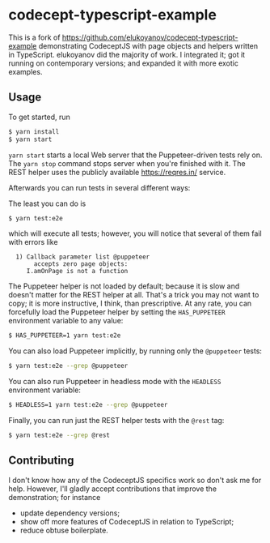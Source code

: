 # codecept-typescript-example

This is a fork of https://github.com/elukoyanov/codecept-typescript-example
demonstrating CodeceptJS with page objects and helpers written in TypeScript.
elukoyanov did the majority of work. I integrated it; got it running on
contemporary versions; and expanded it with more exotic examples.

## Usage

To get started, run

```sh
$ yarn install
$ yarn start
```

`yarn start` starts a local Web server that the Puppeteer-driven tests rely on.
The `yarn stop` command stops server when you're finished with it. The REST
helper uses the publicly available <https://reqres.in/> service.

Afterwards you can run tests in several different ways:

The least you can do is

```sh
$ yarn test:e2e
```

which will execute all tests; however, you will notice that several of them
fail with errors like

```
  1) Callback parameter list @puppeteer
       accepts zero page objects:
     I.amOnPage is not a function
```

The Puppeteer helper is not loaded by default; because it is slow and doesn't
matter for the REST helper at all. That's a trick you may not want to copy; it
is more instructive, I think, than prescriptive. At any rate, you can
forcefully load the Puppeteer helper by setting the `HAS_PUPPETEER` environment
variable to any value:

```sh
$ HAS_PUPPETEER=1 yarn test:e2e
```

You can also load Puppeteer implicitly, by running only the `@puppeteer` tests:

```sh
$ yarn test:e2e --grep @puppeteer
```

You can also run Puppeteer in headless mode with the `HEADLESS` environment
variable:

```sh
$ HEADLESS=1 yarn test:e2e --grep @puppeteer
```

Finally, you can run just the REST helper tests with the `@rest` tag:

```sh
$ yarn test:e2e --grep @rest
```

## Contributing

I don't know how any of the CodeceptJS specifics work so don't ask me for help.
However, I'll gladly accept contributions that improve the demonstration; for
instance

- update dependency versions;
- show off more features of CodeceptJS in relation to TypeScript;
- reduce obtuse boilerplate.
